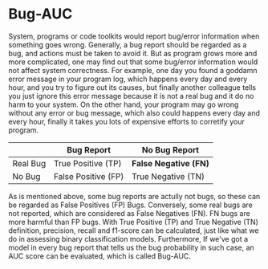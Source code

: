 # Bug-AUC

System, programs or code toolkits would report bug/error information when something goes wrong. Generally, a bug report should be regarded as a bug, and actions must be taken to avoid it. But as program grows more and more complicated, one may find out that some bug/error information would not affect system correctness. For example, one day you found a goddamn error message in your program log, which happens every day and every hour, and you try to figure out its causes, but finally another colleague tells you just ignore this error message because it is not a real bug and it do no harm to your system. On the other hand, your program may go wrong without any error or bug message, which also could happens every day and every hour, finally it takes you lots of expensive efforts to corretify your program. 


| | Bug Report | No Bug Report |
| ---- | ---- | ---- |
| Real Bug | True Positive (TP) | **False Negative (FN)** |
| No Bug | False Positive (FP) | True Negative (TN) |


As is mentioned above, some bug reports are actully not bugs, so these can be regarded as False Positives (FP) Bugs. Conversely, some real bugs are not reported, which are considered as False Negatives (FN). FN bugs are more harmful than FP bugs. With True Positive (TP) and True Negative (TN) definition, precision, recall and f1-score can be calculated, just like what we do in assessing binary classification models. Furthermore, If we've got a model in every bug report that tells us the bug probability in such case, an AUC score can be evaluated, which is called Bug-AUC.
